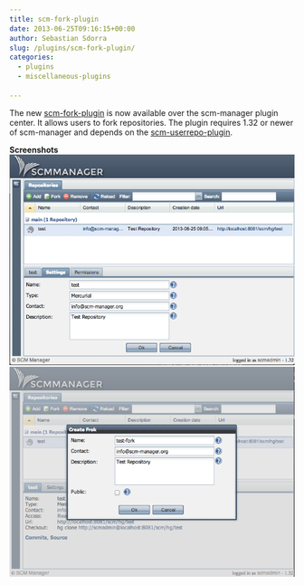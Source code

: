 ```yaml
---
title: scm-fork-plugin
date: 2013-06-25T09:16:15+00:00
author: Sebastian Sdorra
slug: /plugins/scm-fork-plugin/
categories:
  - plugins
  - miscellaneous-plugins

---
```

The new [scm-fork-plugin](https://bitbucket.org/sdorra/scm-fork-plugin) is now available over the scm-manager plugin center. It allows users to fork repositories. The plugin requires 1.32 or newer of scm-manager and depends on the [scm-userrepo-plugin](https://bitbucket.org/sdorra/scm-userrepo-plugin).

**Screenshots**
![](assets/fork-plugin-001.png)
![](assets/fork-plugin-002.png)

